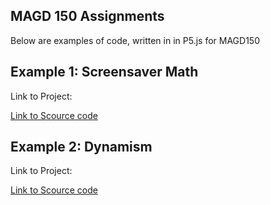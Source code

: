 ## MAGD 150 Assignments

Below are examples of code, written in in P5.js for MAGD150

## Example 1: Screensaver Math

Link to Project:

[Link to Scource code](https://github.com/codeman2525/MAGD-150/tree/gh-pages/f19magd150lab03_Garthwaite)

## Example 2: Dynamism

Link to Project:

[Link to Scource code](https://github.com/codeman2525/MAGD-150/tree/gh-pages/s19magd150lab04_Garthwaite)
